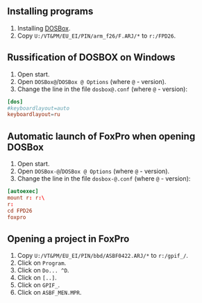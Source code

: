 ## Installing programs

1. Installing [DOSBox](https://www.dosbox.com/).
1. Copy `U:/VT&PM/EU_EI/PIN/arm_f26/F.ARJ/*` to `r:/FPD26`.

## Russification of DOSBOX on Windows

1. Open start.
1. Open `DOSBox@`/`DOSBox @ Options` (where `@` - version).
1. Change the line in the file `dosbox@.conf` (where `@` - version):
```conf
[dos]
#keyboardlayout=auto
keyboardlayout=ru
```

## Automatic launch of FoxPro when opening DOSBox

1. Open start.
1. Open `DOSBox-@`/`DOSBox @ Options` (where `@` - version).
1. Change the line in the file `dosbox-@.conf` (where `@` - version):
```conf
[autoexec]
mount r: r:\
r:
cd FPD26
foxpro
```

## Opening a project in FoxPro

1. Copy `U:/VT&PM/EU_EI/PIN/bbd/ASBF0422.ARJ/*` to `r:/gpif_/`.
1. Click on `Program`.
1. Click on `Do... ^D`.
1. Click on `[..]`.
1. Click on `GPIF_`.
1. Click on `ASBF_MEN.MPR`.
